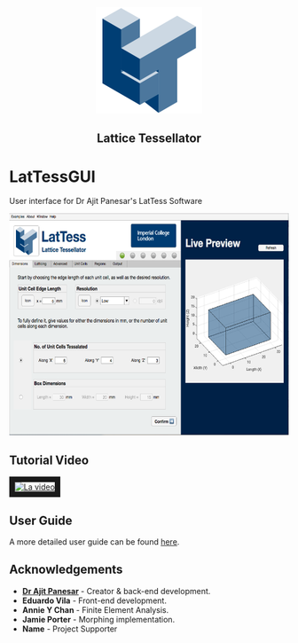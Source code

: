 <p align="center">
  <img src="logo_big.png" height="192"><br/>
  <h2 align="center">Lattice Tessellator</h2>
</p>

# LatTessGUI
User interface for Dr Ajit Panesar's LatTess Software
<p align="center">
  <img src="/docs/Screenshots/Overall.png" height="400"><br/>
</p>

## Tutorial Video
<a href="http://www.youtube.com/watch?feature=player_embedded&v=Sqz2zezzPqQ
" target="_blank"><img src="http://img.youtube.com/vi/Sqz2zezzPqQ/0.jpg" 
alt="La video" width="240" height="180" border="10" /></a>

## User Guide
A more detailed user guide can be found <a href="/docs/UserGuide.md">here</a>.

## Acknowledgements
+ **[Dr Ajit Panesar](https://www.imperial.ac.uk/people/a.panesar)** - Creator & back-end development.
+ **Eduardo Vila** - Front-end development.
+ **Annie Y Chan** - Finite Element Analysis.
+ **Jamie Porter** - Morphing implementation.
+ **Name** - Project Supporter
